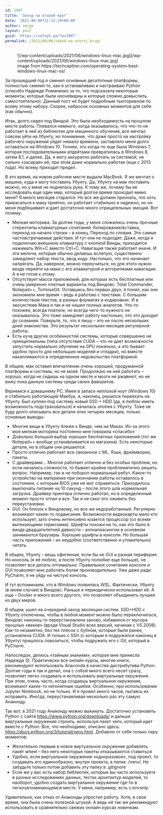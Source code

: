 ```yaml
---
id: 1907
title: 'Заход на второй круг'
date: '2021-06-06T21:32:29+00:00'
author: serge
layout: post
guid: 'https://sotnyk.ga/?p=1907'
permalink: /2021/06/06/zahod-na-vtoroj-krug/
---
```


<figure class="wp-block-image size-large">![/wp-content/uploads/2021/06/windows-linux-mac.jpg](/wp-content/uploads/2021/06/windows-linux-mac.jpg)<figcaption>image from https://techcaption.com/operating-system-best-windows-linux-mac-os/</figcaption></figure>За прошедший год я сменил основные десктопные платформы, полностью сменил то, как я устанавливаю и настраиваю Python (спасибо Надежде Романенко за то, что подсказала некоторые моменты, которые были неочевидны и которые сложно домыслить самостоятельно). Данный пост не будет подробным тьюториалом по всему этому набору. Скорее, набросок основных моментов для себя (как обычно).

Итак, долго сидел под Виндой. Это была необходимость на прошлом месте работы. Плевался немного, когда оказывалось, что что-то не работает в ней из библиотек для машинного обучения, все мечтал совсем уйти на Убунту, но понимание, что даже просто на настройку рабочего окружения уйдет немало времени, заставляло меня долго оставаться на Windows 10. Точнее, это когда-то еще была Windows 7, которая последовательными апдейтами превратилась в Windows 8, затем 8.1, и далее. Да, я могу аккуратно работать за системой, не сильно «засирая» её, при этом даже нормально работая (еще с 2013 года). Но всему приходит предел.

В это время, на новом рабочем месте выдали MacBook. Я же мечтал о машине, куда я могу поставить Убунту. Да, Убунту на мак поставить можно, но у меня не поднялась рука. К тому же, почему бы не исследовать еще один мир, который долгое время проходил мимо меня? Я много месяцев старался. Но все же должен признать, что хоть прикасаться к маку приятно, он работает стабильно и надежно, но он меня подбешивает и дает достаточно много отрицательных эмоций. Вот почему:

- Мелкая моторика. За долгие годы, у меня сложились очень прочные стереотипы клавиатурных сочетаний. Копирование/вставка, переход на начало строки – в конец. Переход по словам. Это самые частовстречаемые действия. И тут они не подходят. Даже, когда я подключаю внешнюю клавиатуру с кнопкой Винды, приходится нажимать Win+C вместо Ctrl+C. Навигация также работает иначе. И эти мелочи, которые обычно делаешь вслепую, существенно замедляют набор текста, ввод кода. Настолько, что это начинает напрягать. Да, наверное, можно переучиться, но для этого нужно везде перейти на маки с его клавиатурой и алгоритмами навигации. А я не готов к этому.
- Отсутствует масса приложений, для которых есть бесплатные или очень умеренно платные варианты под Виндовс: Total Commander, Notepad++, TortoiseGit. Оставшись без первых двух, я понял, как они экономили мне время – ведь я работаю с текстами. С большим количеством текстов, в разных форматах и кодировках. И в экосистеме Мака я так и не нашел полных аналогов. Что-то похожее, всегда платное, но всегда чего-то нужного не оказывалось. Это тоже замедляет работу настолько, что это доходит до сознания. Поверьте, то, что я пишу – это не после нескольких дней знакомства. Это результат нескольких месяцев регулярной работы.
- Есть куча других особенностей системы, которые совершенно не принципиальны (типа отсутствия CUDA – что не дает возможности запустить нормально обучение на GPU локально, а это бывает удобно просто для небольших моделей и отладки), но вместе накапливаются в определенное недовольство платформой.

В общем, мак оставил впечатление очень хорошей, продуманной платформы и системы, но не моей. Продолжаю на ней работать – хорошо, когда не сидишь на одном месте и мозги не ржавеют, но не вижу пока данную систему среди своих фаворитов.

Вернемся к домашнему PC. Имея в запасе неплохой ноут (Windows 10) и стабильно работающий Макбук, я, наконец, решился переехать на Убунту. Был куплен под систему новый SSD + HDD (да, я люблю иметь возможность подстраховаться) и началась эпопея с Убунту. Тоже не буду долго описывать все детали этих четырех месяцев, только основные выводы:

- Многие вещи в Убунту ближе к Винде, чем на Маках. Из-за этого моя мелкая моторика постоянно мне говорила «спасибо»
- Довольно большой выбор хороших бесплатных приложений (тот же Notepad++ вообще устанавливается из магазина). Есть некоторые детали, но в общем они решаются.
- Просто отлично работает все связанное с ML. Язык, фреймворки, пакеты.
- С драйверами… Многое работает отлично и без особых проблем, но если начались сложности, то бывает крайне проблематично решить вопрос. Например, так и не поборол нормальный ребут. Какое-то устройство на материнке при окончании работы оставалось в состоянии, с которым BIOS уже не мог справиться. Приходилось выключать питание на 10 секунд – после этого шла нормальная загрузка. Драйвер принтера отлично работал, но в определенный момент просто отпал и все. Так и не смог его оживить без переустановки.
- GUI. Он близок к Виндовому, но все же недоработанный. Регулярно возникают какие-то подвисания. Возможности видеокарты мало кто использует, зато очень интенсивно юзается процессор (со всеми вытекающими тормозами). Шрифты похожи на то, как это было в винде двадцатилетней давности – антиалиасингом в основном занимаются браузеры. Хорошие шрифты в консоли. Но большая часть приложений – их неудобно (соответственно и утомительно) читать.

В общем, Убунту – вещь офигенная, если бы не GUI и разная периферия. Но консоль (я её люблю, а после Убунту полюбил еще больше), не позволяет все делать оптимально. Правильное сочетание консоли и GUI позволяет мне работать более производительно. Уже даже ради PyCharm, я не уйду на чистую консоль.

И тут вспоминаем, что в Windows появилась WSL. Фактически, Убунту (в моем случае) в Виндовс. Раньше я периодически использовал её. А еще – Docker и много всего другого, что позволяет объединить лучшее из двух миров.

В общем, ушел на очередной заход эволюции систем. SSD+HDD с Убунту отключены, чтобы в любой момент можно было переключиться, Виндовс наконец-то переустановлена заново, избавился от мусора прошлых «веков» (вроде Visual Studio всех версий, начиная с VS 2008). Как-то незаметно, без тех плясок с бубном, которые были ранее, установлена CUDA. И только с SSH (с которым я подружился наконец в Убунту) пришлось повозиться, чтобы подружить его с Git, который в PyCharm.

Напоследок, делюсь «тайным знанием», которое мне принесла Надежда 😊. Практически все онлайн курсы, многие книги, рекомендуют использовать Anaconda в качестве дистрибутива Python. Долгие годы я так и делал, она с собой много всего несет сразу, позволяет легко создавать и использовать виртуальные окружения. При этом, очень часто, когда создаешь виртуальное окружение, возникают какие-то непонятные ошибки. Особенно, при использовании Jupyter Notebook, но не только. И я провел много часов, пытаясь их исправить. Иногда, переустанавливая несколько раз эту самую Анаконду.

Так вот, в 2021 году Анаконду можно выкинуть. Достаточно установить Python с сайта <https://www.python.org/downloads/> и дальше виртуальные окружения строить, используя пакет venv, который идет вместе с Python. Все, что необходимо, описано здесь: <https://docs.python.org/3/tutorial/venv.html>. Добавлю от себя только пару моментов:

- Желательно первым в новое виртуальное окружение добавлять пакет wheel – без него некоторые пакеты отказываются ставиться
- Удобно, если виртуальное окружение «одноразовое», под проект, то создавать его единообразно, внутри проекта, в папке ./venv/. Не забудьте только потом добавить эту папку в .gitignore
- Если же у вас есть набор библиотек, которые вы часто используете в разных исследованиях данных, тестах архитектур моделей, то наоборот, удобно создать виртуальное окружение где-то в легкозапоминающемся месте. У меня, например, есть c:envsnlp

Удивительно, как отказ от Анаконды упростил работу. Хотя, в свое время, она была очень полезной штукой. А ведь её так же рекомендуют использовать в сравнительно свежих онлайн курсах новичкам.